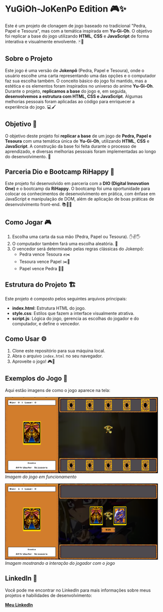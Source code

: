 # YuGiOh-JoKenPo Edition 🎮✨

Este é um projeto de clonagem de jogo baseado no tradicional "Pedra, Papel e Tesoura", mas com a temática inspirada em **Yu-Gi-Oh**. O objetivo foi replicar a base do jogo utilizando **HTML**, **CSS** e **JavaScript** de forma interativa e visualmente envolvente. 🃏🎴

## Sobre o Projeto

Este jogo é uma versão de **Jokenpô** (Pedra, Papel e Tesoura), onde o usuário escolhe uma carta representando uma das opções e o computador faz sua escolha também. O conceito básico do jogo foi mantido, mas a estética e os elementos foram inspirados no universo do anime **Yu-Gi-Oh**. Durante o projeto, **replicamos a base** do jogo e, em seguida, **desenvolvemos a estrutura com HTML, CSS e JavaScript**. Algumas melhorias pessoais foram aplicadas ao código para enriquecer a experiência do jogo. 💻🖌️

## Objetivo 🎯

O objetivo deste projeto foi **replicar a base** de um jogo de **Pedra, Papel e Tesoura** com uma temática única de **Yu-Gi-Oh**, utilizando **HTML**, **CSS** e **JavaScript**. A construção da base foi feita durante o processo de aprendizado, e diversas melhorias pessoais foram implementadas ao longo do desenvolvimento. 🚀

## Parceria Dio e Bootcamp RiHappy 🤝

Este projeto foi desenvolvido em parceria com a **DIO (Digital Innovation One)** e o bootcamp da **RiHappy**. O bootcamp foi uma oportunidade para colocar os conhecimentos de desenvolvimento em prática, com ênfase em JavaScript e manipulação de DOM, além de aplicação de boas práticas de desenvolvimento front-end. 📚👨‍💻

## Como Jogar 🎮

1. Escolha uma carta da sua mão (Pedra, Papel ou Tesoura). ✋✌️🖐️
2. O computador também fará uma escolha aleatória. 🤖
3. O vencedor será determinado pelas regras clássicas do Jokenpô:
   - Pedra vence Tesoura ✊✂️
   - Tesoura vence Papel ✂️📄
   - Papel vence Pedra 📄✊

## Estrutura do Projeto 🏗️

Este projeto é composto pelos seguintes arquivos principais:

- **index.html**: Estrutura HTML do jogo.
- **style.css**: Estilos que fazem a interface visualmente atrativa.
- **script.js**: Lógica do jogo, gerencia as escolhas do jogador e do computador, e define o vencedor.

## Como Usar ⚙️

1. Clone este repositório para sua máquina local.
2. Abra o arquivo `index.html` no seu navegador.
3. Aproveite o jogo! 🎮🎉

## Exemplos do Jogo 📸

Aqui estão imagens de como o jogo aparece na tela:

![Jogo YuGiOh-JoKenPo](./src/assets/icons/1.png)
*Imagem do jogo em funcionamento*

![Jogo YuGiOh-JoKenPo](./src/assets/icons/2.png)
*Imagem mostrando a interação do jogador com o jogo*

## LinkedIn 🔗

Você pode me encontrar no LinkedIn para mais informações sobre meus projetos e habilidades de desenvolvimento:

[**Meu LinkedIn**](https://www.linkedin.com/in/marlon-alvss/)
